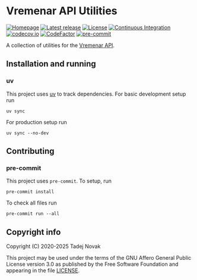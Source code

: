 # Vremenar API Utilities

[![Homepage][web-img]][web] [![Latest release][release-img]][release]
[![License][license-img]][license]
[![Continuous Integration][ci-img]][ci]
[![codecov.io][codecov-img]][codecov] [![CodeFactor][codefactor-img]][codefactor]
[![pre-commit][pre-commit-img]][pre-commit]

A collection of utilities for the [Vremenar API](https://github.com/ntadej/Vremenar-API).

## Installation and running

### uv

This project uses [uv](https://github.com/astral-sh/uv) to track dependencies.
For basic development setup run

```shell
uv sync
```

For production setup run

```shell
uv sync --no-dev
```

## Contributing

### pre-commit

This project uses `pre-commit`. To setup, run

```shell
pre-commit install
```

To check all files run

```shell
pre-commit run --all
```

## Copyright info

Copyright (C) 2020-2025 Tadej Novak

This project may be used under the terms of the
GNU Affero General Public License version 3.0 as published by the
Free Software Foundation and appearing in the file [LICENSE](LICENSE).

[web]: https://vremenar.app
[release]: https://github.com/ntadej/Vremenar-Utils/releases/latest
[license]: https://github.com/ntadej/Vremenar-Utils/blob/main/LICENSE
[ci]: https://github.com/ntadej/Vremenar-Utils/actions
[codecov]: https://codecov.io/github/ntadej/Vremenar-Utils?branch=main
[codefactor]: https://www.codefactor.io/repository/github/ntadej/vremenar-utils
[pre-commit]: https://results.pre-commit.ci/latest/github/ntadej/Vremenar-Utils/main
[web-img]: https://img.shields.io/badge/web-vremenar.app-yellow.svg
[release-img]: https://img.shields.io/github/release/ntadej/Vremenar-Utils.svg
[license-img]: https://img.shields.io/github/license/ntadej/Vremenar-Utils.svg
[ci-img]: https://github.com/ntadej/Vremenar-Utils/workflows/Continuous%20Integration/badge.svg
[codecov-img]: https://codecov.io/github/ntadej/Vremenar-Utils/coverage.svg?branch=main
[codefactor-img]: https://www.codefactor.io/repository/github/ntadej/vremenar-utils/badge
[pre-commit-img]: https://results.pre-commit.ci/badge/github/ntadej/Vremenar-Utils/main.svg

